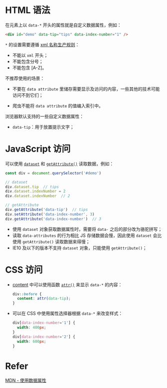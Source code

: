 # HTML 语法

在元素上以 `data-*` 开头的属性就是自定义数据属性，例如：

```html
<div id="demo" data-tip="tips" data-index-number="1" />
```

 `*` 的设置需要遵循 [xml 名称生产规则](https://www.w3.org/TR/REC-xml/#NT-Name)：

- 不能以 `xml` 开头；
- 不能包含分号；
- 不能包含 [A-Z]。



不推荐使用的场景：

+ 不要在 `data attribute` 里储存需要显示及访问的内容，一些其他的技术可能访问不到它们；

+ 爬虫不能将 `data attribute` 的值编入索引中。



浏览器默认支持的一些自定义数据属性：

+ `data-tip`：用于放置提示文字；



# JavaScript 访问

可以使用 [`dataset`](https://developer.mozilla.org/zh-CN/docs/Web/API/HTMLElement/dataset) 和 [`getAttribute()`](https://developer.mozilla.org/zh-CN/docs/Web/API/Element/getAttribute) 读取数据，例如：

```js
const div = document.querySelector('#demo')

// dataset
div.dataset.tip  // tips
div.dataset.indexNumber = 2
div.dataset.indexNumber  // 2

// getAttribute
div.getAttribute('data-tip')  // tips
div.setAttribute('data-index-number', 3)
div.getAttribute('data-index-number')  // 3
```

+ 使用 `dataset` 对象获取数据属性时，需要将 `data-` 之后的部分改为骆驼拼写；
+ 读取 `data-attributes` 的行为相比 JS 存储数据会慢，因此使用 `dataset` 会比使用 `getAttribute()` 读取数据来得慢；
+ IE10 及以下的版本不支持 `dataset` 对象，只能使用 `getAttribute()`；



# CSS 访问

+ [content](https://developer.mozilla.org/zh-CN/docs/Web/CSS/content) 中可以使用函数 [`attr()`](https://developer.mozilla.org/zh-CN/docs/Web/CSS/attr) 来显示 `data-*` 的内容：

  ```css
  div::before {
    content: attr(data-tip);
  }
  ```

+ 可以在 CSS 中使用属性选择器根据 `data-*` 来改变样式：

  ```css
  div[data-index-number='1'] {
    width: 400px;
  }
  div[data-index-number='2'] {
    width: 600px;
  }
  ```

  

# Refer

[MDN - 使用数据属性](https://developer.mozilla.org/zh-CN/docs/Learn/HTML/Howto/Use_data_attributes) 
